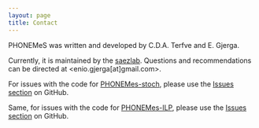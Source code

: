 ```yaml
---
layout: page
title: Contact
---
```


PHONEMeS was written and developed by C.D.A. Terfve and E. Gjerga.

Currently, it is maintained by the [saezlab](http://www.saezlab.org). Questions and recommendations can be directed at <enio.gjerga[at]gmail.com>. 

For issues with the code for [PHONEMes-stoch](https://github.com/saezlab/PHONEMeS), please use the [Issues section](https://github.com/saezlab/PHONEMeS/issues) on GitHub.

Same, for issues with the code for [PHONEMes-ILP](https://github.com/saezlab/PHONEMeS-ILP), please use the [Issues section](https://github.com/saezlab/PHONEMeS-ILP/issues) on GitHub.

